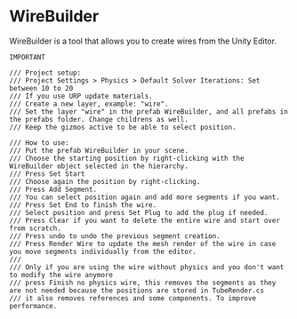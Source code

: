 # WireBuilder
WireBuilder is a tool that allows you to create wires from the Unity Editor.


    IMPORTANT

    /// Project setup:
    /// Project Settings > Physics > Default Solver Iterations: Set between 10 to 20
    /// If you use URP update materials.
    /// Create a new layer, example: "wire".
    /// Set the layer "wire" in the prefab WireBuilder, and all prefabs in the prefabs folder. Change childrens as well.
    /// Keep the gizmos active to be able to select position.
    
    /// How to use:
    /// Put the prefab WireBuilder in your scene.
    /// Choose the starting position by right-clicking with the WireBuilder object selected in the hierarchy.
    /// Press Set Start
    /// Choose again the position by right-clicking.
    /// Press Add Segment.
    /// You can select position again and add more segments if you want.
    /// Press Set End to finish the wire.
    /// Select position and press Set Plug to add the plug if needed.
    /// Press Clear if you want to delete the entire wire and start over from scratch.
    /// Press undo to undo the previous segment creation.
    /// Press Render Wire to update the mesh render of the wire in case you move segments individually from the editor.
    /// 
    /// Only if you are using the wire without physics and you don't want to modify the wire anymore
    /// press Finish no physics wire, this removes the segments as they are not needed because the positions are stored in TubeRender.cs
    /// it also removes references and some components. To improve performance.
